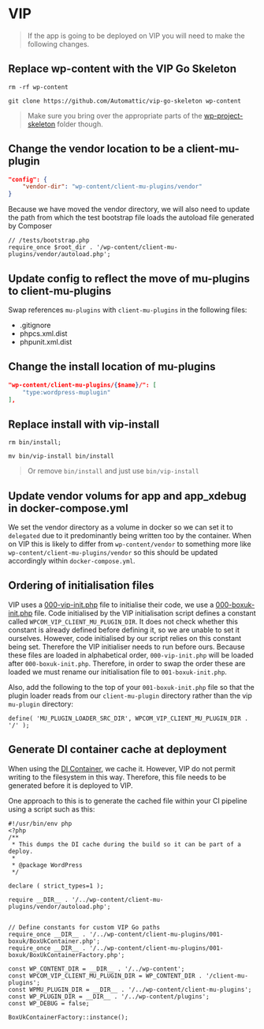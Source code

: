 # VIP

> If the app is going to be deployed on VIP you will need to make the following changes.

## Replace wp-content with the VIP Go Skeleton

`rm -rf wp-content`

`git clone https://github.com/Automattic/vip-go-skeleton wp-content`

> Make sure you bring over the appropriate parts of the [wp-project-skeleton](https://github.com/boxuk/wp-project-skeleton/tree/main/wp-content) folder though.

## Change the vendor location to be a client-mu-plugin

```json
"config": {
    "vendor-dir": "wp-content/client-mu-plugins/vendor"
}
```

Because we have moved the vendor directory, we will also need to update the path from which the test bootstrap file
loads the autoload file generated by Composer

```
// /tests/bootstrap.php
require_once $root_dir . '/wp-content/client-mu-plugins/vendor/autoload.php';
```

## Update config to reflect the move of mu-plugins to client-mu-plugins

Swap references `mu-plugins` with `client-mu-plugins` in the following files:
- .gitignore
- phpcs.xml.dist
- phpunit.xml.dist

## Change the install location of mu-plugins

```json
"wp-content/client-mu-plugins/{$name}/": [
    "type:wordpress-muplugin"
],
```

## Replace install with vip-install

`rm bin/install;`

`mv bin/vip-install bin/install`

> Or remove `bin/install` and just use `bin/vip-install`

## Update vendor volums for app and app_xdebug in docker-compose.yml

We set the vendor directory as a volume in docker so we can set it to `delegated` due to it predominantly being written too by the container. When on VIP this is  likely to differ from `wp-content/vendor` to something more like `wp-content/client-mu-plugins/vendor` so this should be updated accordingly within `docker-compose.yml`.

## Ordering of initialisation files

VIP uses a [000-vip-init.php](https://github.com/Automattic/vip-go-mu-plugins/blob/master/000-vip-init.php) file to initialise
their code, we use a [000-boxuk-init.php](https://github.com/boxuk/wp-project-skeleton/blob/main/wp-content/mu-plugins/000-boxuk-init.php)
 file. Code initialised by the VIP initialisation script defines a constant called `WPCOM_VIP_CLIENT_MU_PLUGIN_DIR`. It
 does not check whether this constant is already defined before defining it, so we are unable to set it ourselves. However,
 code initialised by our script relies on this constant being set. Therefore the VIP initialiser needs to run before ours.
 Because these files are loaded in alphabetical order, `000-vip-init.php` will be loaded after `000-boxuk-init.php`. Therefore,
 in order to swap the order these are loaded we must rename our initialisation file to `001-boxuk-init.php`.

Also, add the following to the top of your `001-boxuk-init.php` file so that the plugin loader reads from our `client-mu-plugin`
 directory rather than the vip `mu-plugin` directory:

`define( 'MU_PLUGIN_LOADER_SRC_DIR', WPCOM_VIP_CLIENT_MU_PLUGIN_DIR . '/' );`

## Generate DI container cache at deployment

When using the [DI Container](https://github.com/boxuk/wp-project-skeleton/blob/main/wp-content/mu-plugins/000-boxuk/BoxUkContainer.php#L189-L209),
we cache it. However, VIP do not permit writing to the filesystem in this way. Therefore, this file needs to be generated
before it is deployed to VIP.

One approach to this is to generate the cached file within your CI pipeline using a script such as this:

```
#!/usr/bin/env php
<?php
/**
 * This dumps the DI cache during the build so it can be part of a deploy.
 *
 * @package WordPress
 */

declare ( strict_types=1 );

require __DIR__ . '/../wp-content/client-mu-plugins/vendor/autoload.php';


// Define constants for custom VIP Go paths
require_once __DIR__ . '/../wp-content/client-mu-plugins/001-boxuk/BoxUkContainer.php';
require_once __DIR__ . '/../wp-content/client-mu-plugins/001-boxuk/BoxUkContainerFactory.php';

const WP_CONTENT_DIR = __DIR__ . '/../wp-content';
const WPCOM_VIP_CLIENT_MU_PLUGIN_DIR = WP_CONTENT_DIR . '/client-mu-plugins';
const WPMU_PLUGIN_DIR = __DIR__ . '/../wp-content/client-mu-plugins';
const WP_PLUGIN_DIR = __DIR__ . '/../wp-content/plugins';
const WP_DEBUG = false;

BoxUkContainerFactory::instance();
```
